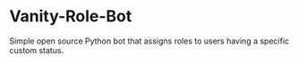 # Vanity-Role-Bot
Simple open source Python bot that assigns roles to users having a specific custom status.
